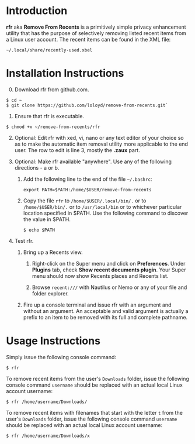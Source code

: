 # Introduction

**rfr** aka **Remove From Recents** is a primitively simple privacy enhancement utility that has the purpose
of selectively removing listed recent items from a Linux user account.  The recent items can be found in the
XML file:

  `~/.local/share/recently-used.xbel`

# Installation Instructions

0. Download rfr from github.com.

  ```
  $ cd ~
  $ git clone https://github.com/loloyd/remove-from-recents.git`
  ```

1. Ensure that rfr is executable.

  `$ chmod +x ~/remove-from-recents/rfr`

2. Optional: Edit rfr with xed, vi, nano or any text editor of your choice so as to make the automatic item removal utility more applicable to the end user.  The row to edit is line 3, mostly the **.zaux** part.

3. Optional: Make rfr available "anywhere".  Use any of the following directions - a or b.

    1. Add the following line to the end of the file `~/.bashrc`:

        `export PATH=$PATH:/home/$USER/remove-from-recents`

    2. Copy the file `rfr` to `/home/$USER/.local/bin/.` or to `/home/$USER/bin/.` or to `/usr/local/bin` or to whichever particular location specified in $PATH.  Use the following command to discover the value in $PATH.

        `$ echo $PATH`

4. Test rfr.

    1. Bring up a Recents view.

        1. Right-click on the Super menu and click on **Preferences**.  Under **Plugins** tab, check **Show recent documents plugin**.  Your Super menu should now show Recents places and Recents list.
    
        2. Browse `recent:///` with Nautilus or Nemo or any of your file and folder explorer.

    2. Fire up a console terminal and issue rfr with an argument and without an argument.  An acceptable and valid argument is actually a prefix to an item to be removed with its full and complete pathname.

# Usage Instructions

Simply issue the following console command:

  `$ rfr`

To remove recent items from the user's `Downloads` folder, issue the following console command `username` should be
replaced with an actual local Linux account username:

  `$ rfr /home/username/Downloads/`

To remove recent items with filenames that start with the letter `t` from the user's `Downloads` folder, issue the following console command `username` should be replaced with an actual local Linux account username:

  `$ rfr /home/username/Downloads/x`